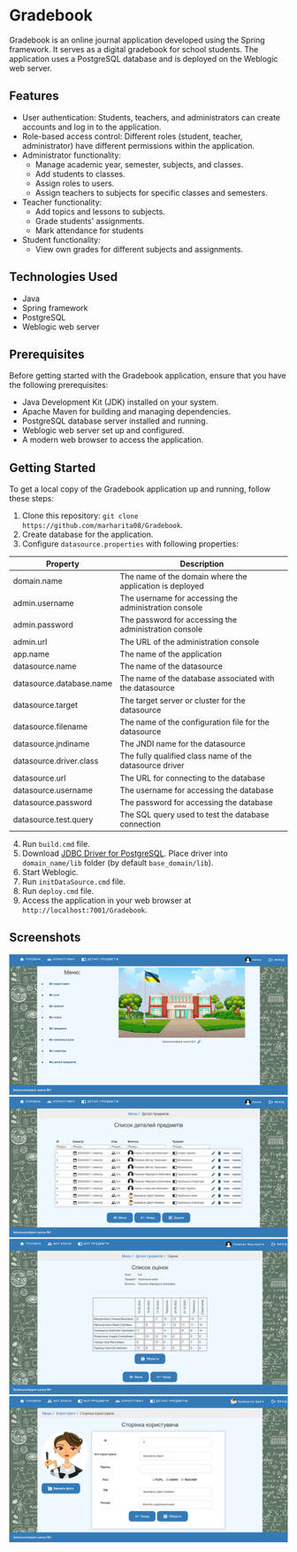 # Gradebook

Gradebook is an online journal application developed using the Spring framework. It serves as a digital gradebook for school students. The application uses a PostgreSQL database and is deployed on the Weblogic web server.

## Features

  - User authentication: Students, teachers, and administrators can create accounts and log in to the application.
  - Role-based access control: Different roles (student, teacher, administrator) have different permissions within the application.
  - Administrator functionality:
      - Manage academic year, semester, subjects, and classes.
      - Add students to classes.
      - Assign roles to users.
      - Assign teachers to subjects for specific classes and semesters.
  - Teacher functionality:
      - Add topics and lessons to subjects.
      - Grade students' assignments.
      - Mark attendance for students
  - Student functionality:
      - View own grades for different subjects and assignments.

## Technologies Used

  - Java
  - Spring framework
  - PostgreSQL
  - Weblogic web server

## Prerequisites

Before getting started with the Gradebook application, ensure that you have the following prerequisites:

  - Java Development Kit (JDK) installed on your system.
  - Apache Maven for building and managing dependencies.
  - PostgreSQL database server installed and running.
  - Weblogic web server set up and configured.
  - A modern web browser to access the application. 

## Getting Started

To get a local copy of the Gradebook application up and running, follow these steps:

 1. Clone this repository: `git clone https://github.com/marharita08/Gradebook`.
 2. Create database for the application.
 3. Configure `datasource.properties` with following properties:

   | Property                 | Description                                               |
   |--------------------------|-----------------------------------------------------------|
   | domain.name              | The name of the domain where the application is deployed  |
   | admin.username           | The username for accessing the administration console     |
   | admin.password           | The password for accessing the administration console     |
   | admin.url                | The URL of the administration console                     |
   | app.name                 | The name of the application                               |
   | datasource.name          | The name of the datasource                                |
   | datasource.database.name | The name of the database associated with the datasource   |
   | datasource.target        | The target server or cluster for the datasource           |
   | datasource.filename      | The name of the configuration file for the datasource     |
   | datasource.jndiname      | The JNDI name for the datasource                          |
   | datasource.driver.class  | The fully qualified class name of the datasource driver   |
   | datasource.url           | The URL for connecting to the database                    |
   | datasource.username      | The username for accessing the database                   |
   | datasource.password      | The password for accessing the database                   |
   | datasource.test.query    | The SQL query used to test the database connection        | 

  4. Run `build.cmd` file.
5. Download [JDBC Driver for PostgreSQL](https://jdbc.postgresql.org/download/). Place driver into `domain_name/lib` folder (by default `base_domain/lib`).
6. Start Weblogic.
7. Run `initDataSource.cmd` file.
8. Run `deploy.cmd` file.
9. Access the application in your web browser at `http://localhost:7001/Gradebook`.

## Screenshots

![Screenshot 1](screenshots/Screenshot_1.png)
![Screenshot 2](screenshots/Screenshot_2.png)
![Screenshot 3](screenshots/Screenshot_3.png)
![Screenshot 4](screenshots/Screenshot_4.png)
